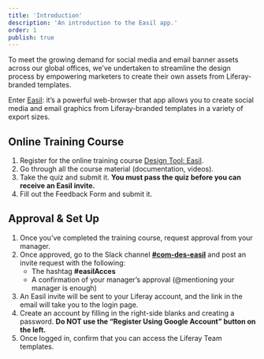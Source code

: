 ```yaml
---
title: 'Introduction'
description: 'An introduction to the Easil app.'
order: 1
publish: true
---
```


To meet the growing demand for social media and email banner assets across our global offices, we’ve undertaken to streamline the design process by empowering marketers to create their own assets from Liferay-branded templates.

Enter [Easil](http://app.easil.com 'Easil'): it’s a powerful web-browser that app allows you to create social media and email graphics from Liferay-branded templates in a variety of export sizes.

## Online Training Course

1. Register for the online training course [Design Tool: Easil](https://educate.liferay.com/design-tool-easil 'Design Tool: Easil').
2. Go through all the course material (documentation, videos).
3. Take the quiz and submit it. **You must pass the quiz before you can receive an Easil invite.**
4. Fill out the Feedback Form and submit it.

## Approval & Set Up

1. Once you’ve completed the training course, request approval from your manager.
2. Once approved, go to the Slack channel [**#com-des-easil**](slack://channel?team=T03BTCQAJ&id=CM1HX3E95) and post an invite request with the following:
    - The hashtag **#easilAcces**
    - A confirmation of your manager’s approval (@mentioning your manager is enough)
3. An Easil invite will be sent to your Liferay account, and the link in the email will take you to the login page.
4. Create an account by filling in the right-side blanks and creating a password. **Do NOT use the “Register Using Google Account” button on the left.**
5. Once logged in, confirm that you can access the Liferay Team templates.

